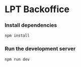 # LPT Backoffice

### Install dependencies

```bash
npm install
```

### Run the development server

```bash
npm run dev
```
